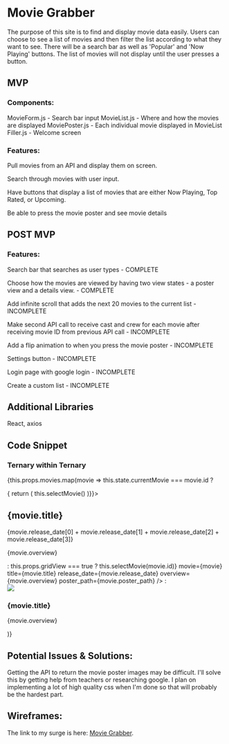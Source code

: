 # Movie Grabber

The purpose of this site is to find and display movie data easily. Users can choose to see a list of movies and then filter the list according to what they want to see. There will be a search bar as well as 'Popular' and 'Now Playing' buttons. The list of movies will not display until the user presses a button.


## MVP

### Components:
MovieForm.js - Search bar input
MovieList.js - Where and how the movies are displayed
MoviePoster.js - Each individual movie displayed in MovieList
Filler.js - Welcome screen

### Features:
Pull movies from an API and display them on screen.

Search through movies with user input.

Have buttons that display a list of movies that are either Now Playing, Top Rated, or Upcoming.

Be able to press the movie poster and see movie details

## POST MVP

### Features:
Search bar that searches as user types - COMPLETE

Choose how the movies are viewed by having two view states - a poster view and a details view. - COMPLETE

Add infinite scroll that adds the next 20 movies to the current list - INCOMPLETE

Make second API call to receive cast and crew for each movie after receiving movie ID from previous API call - INCOMPLETE

Add a flip animation to when you press the movie poster - INCOMPLETE

Settings button - INCOMPLETE

Login page with google login - INCOMPLETE

Create a custom list - INCOMPLETE


## Additional Libraries

React, axios


## Code Snippet

### Ternary within Ternary

{this.props.movies.map(movie =>
  this.state.currentMovie === movie.id ?
  <div className='moviedetail' onClick={e => {
    return (
      this.selectMovie()
    )}}>
    <h2 id='movietitle'>{movie.title}</h2>
    <p id='releasedate'>{movie.release_date[0] + movie.release_date[1] + movie.release_date[2] + movie.release_date[3]}</p>
    <p id='overview'>{movie.overview}</p>
  </div> :
  this.props.gridView === true ?
  <MoviePoster
    key={movie.id}
    onClick={e => this.selectMovie(movie.id)}
    movie={movie}
    title={movie.title}
    release_date={movie.release_date}
    overview={movie.overview}
    poster_path={movie.poster_path}
  /> :
  <div className='listinfo'>
    <div className='listpic'>
      <img id='movieimage' src={'http://image.tmdb.org/t/p/w185/' + movie.poster_path} />
    </div>
    <div className='listinfo2'>
      <h3 id='infotitle'>{movie.title}</h3>
      <p id='infooverview'>{movie.overview}</p>
    </div>
  </div>
)}

## Potential Issues & Solutions:

Getting the API to return the movie poster images may be difficult. I'll solve this by getting help from teachers or researching google. I plan on implementing a lot of high quality css when I'm done so that will probably be the hardest part.

## Wireframes:

The link to my surge is here: [Movie Grabber](https://github.com/facebook/create-react-app).
